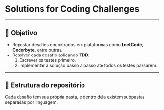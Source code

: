 # Solutions for Coding Challenges

---

## 🎯 Objetivo

- Repostar desafios encontrados em plataformas como **LeetCode**, **Coderbyte**, entre outras.  
- Resolver cada desafio aplicando **TDD**:  
  1. Escrever os testes primeiro.  
  2. Implementar a solução passo a passo até todos os testes passarem. 

---

## 📂 Estrutura do repositório

Cada desafio tem sua própria pasta, e dentro dela existem subpastas separadas por linguagem.

